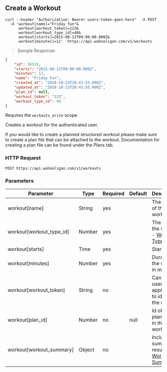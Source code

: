 ## Create a Workout

```shell
curl --header "Authorization: Bearer users-token-goes-here"  -X POST
  -d 'workout[name]="Friday fun"&
      workout[workout_token]=123&
      workout[workout_type_id]=40&
      workout[starts]=2015-08-12T09:00:00.000Z&
      workout[minutes]=12'  https://api.wahooligan.com/v1/workouts
```

> Sample Response:

```json
{
    "id": 56519,
    "starts": "2015-08-12T09:00:00.000Z",
    "minutes": 12,
    "name": "Friday Fun",
    "created_at": "2018-10-23T20:41:55.000Z",
    "updated_at": "2018-10-23T20:41:55.000Z",
    "plan_id": null,
    "workout_token": "123",
    "workout_type_id": 40
}
```

Requires the `workouts_write` scope

Creates a workout for the authenticated user.

If you would like to create a planned structured workout please make sure to create a plan file
that can be attached to the workout. Documentation for creating a plan file can be found under the Plans tab.

### HTTP Request

`POST https://api.wahooligan.com/v1/workouts`

### Parameters

Parameter               | Type   | Required | Default | Description
---------               | ----   | -------- | ------- | -----------
workout[name]           | String | yes      |         | The name of the workout
workout[workout_type_id]| Number | yes      |         | The type of the workout - [Workout Types](#workout-types)
workout[starts]         | Time   | yes      |         | Start time
workout[minutes]        | Number | yes      |         | Duration of the workout in minutes
workout[workout_token]  | String | no       |         | Can be used by the application to identify the workout
workout[plan_id]        | Number | no       | null    | Id of the plan used in this workout
workout[workout_summary]| Object | no       |         | Include summary results - [Workout Summary](#create-a-workout-summary)

